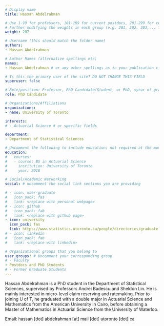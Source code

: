 ```yaml
---
# Display name
title: Hassan Abdelrahman

# Use 1-99 for professors, 101-199 for current postdocs, 201-299 for current phds, 301-399 for current masters, 401-499 for current undergrads, 801-809 for alum postdocs, 811-849 for alum phds, 851-899 for alum masters, and 901-999 for alum undergrads
# Further modifying the weights in each group (e.g. 201, 202, 203,... for current phds) allows customized ordering (e.g. new students first)
weight: 207

# Username (this should match the folder name)
authors:
- Hassan Abdelrahman

# Author Names (alternative spellings etc)
names:
- Hassan Abdelrahman # or any other spellings as in your publication citations

# Is this the primary user of the site? DO NOT CHANGE THIS FIELD
superuser: false

# Role/position: Professor, PhD Candidate/Student, or PhD, <year of graduation>
role: PhD Candidate

# Organizations/Affiliations
organizations:
- name: University of Toronto

interests:
# - Actuarial Science # or specific fields

department:
- Department of Statistical Sciences

# Uncomment the following to include education; not required at the moment.
education:
#   courses:
#   - course: BS in Actuarial Science
#     institution: University of Toronto
#     year: 2018

# Social/Academic Networking
social: # uncomment the social link sections you are providing

# - icon: user-graduate
#   icon_pack: fas
#   link: <replace with personal webpage>
# - icon: github
#   icon_pack: fab
#   link: <replace with github page>
- icon: university
  icon_pack: fas
  link: https://www.statistics.utoronto.ca/people/directories/graduate-students/hassan-youssef-abdelrahman 
# - icon: linkedin
#   icon_pack: fab
#   link: <replace with linkedin>

# Organizational groups that you belong to
user_groups: # Uncomment your corresponding group.
# - Faculty
- Postdocs and PhD Students
# - Former Graduate Students
---
```


Hassan Abdelrahman is a PhD student in the Department of Statistical Sciences, supervised by Professors Andrei Badescu and Sheldon Lin. He is mainly interested in micro-level claim reserving and ratemaking. Prior to joining U of T, he graduated with a double major in Actuarial Science and Mathematics from the American University in Cairo, before obtaining a Master of Mathematics in Actuarial Science from the University of Waterloo.

Email: hassan [dot] abdelrahman [at] mail [dot] utoronto [dot] ca